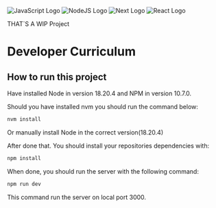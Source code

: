 ![JavaScript Logo](https://img.shields.io/badge/JavaScript-323330?style=for-the-badge&logo=javascript&logoColor=F7DF1E) ![NodeJS Logo](https://img.shields.io/badge/Node%20js-339933?style=for-the-badge&logo=nodedotjs&logoColor=white) ![Next Logo](https://img.shields.io/badge/next%20js-000000?style=for-the-badge&logo=nextdotjs&logoColor=white) ![React Logo](https://img.shields.io/badge/React-20232A?style=for-the-badge&logo=react&logoColor=61DAFB)

THAT`S A WIP Project

# Developer Curriculum

## How to run this project

Have installed Node in version 18.20.4 and NPM in version 10.7.0.

Should you have installed nvm you should run the command below:

```bash
nvm install
```

Or manually install Node in the correct version(18.20.4)

After done that. You should install your repositories dependencies with:

```bash
npm install
```

When done, you should run the server with the following command:

```bash
npm run dev
```

This command run the server on local port 3000.